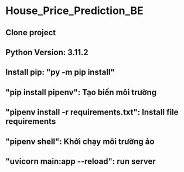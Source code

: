 # House_Price_Prediction_BE

## Clone project

## Python Version: 3.11.2

## Install pip: "py -m pip install"

## "pip install pipenv": Tạo biến môi trường

## "pipenv install -r requirements.txt": Install file requirements

## "pipenv shell": Khởi chạy môi trường ảo

## "uvicorn main:app --reload": run server
